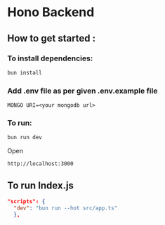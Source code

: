 # Hono Backend
## How to get started : 
### To install dependencies:
```sh
bun install
```

### Add .env file as per given .env.example file
```env
MONGO URI=<your mongodb url>
```

### To run:
```sh
bun run dev
```

Open
```
http://localhost:3000
```

## To run Index.js
```json
"scripts": {
  "dev": "bun run --hot src/app.ts"
  },
```
